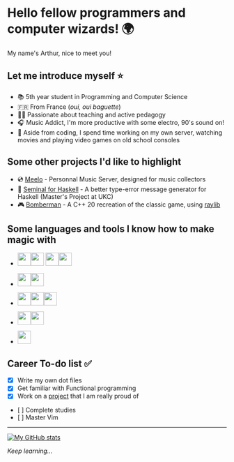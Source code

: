 # Hello fellow programmers and computer wizards! :earth_africa:

My name's Arthur, nice to meet you!

## Let me introduce myself :star:

- :books: 5th year student in Programming and Computer Science
- :fr: From France (*oui, oui baguette*)
- :teacher: Passionate about teaching and active pedagogy
- :headphones: Music Addict, I'm more productive with some electro, 90's sound on!
- :cherry_blossom: Aside from coding, I spend time working on my own server, watching movies and playing video games on old school consoles

## Some other projects I'd like to highlight

- :cd: [Meelo](https://github.com/Arthi-chaud/Meelo) - Personnal Music Server, designed for music collectors
- 🔧 [Seminal for Haskell](https://github.com/Arthi-chaud/seminal-haskell) - A better type-error message generator for Haskell (Master's Project at UKC)
- :video_game: [Bomberman](https://github.com/AnonymusRaccoon/Bomberman) - A C++ 20 recreation of the classic game, using [raylib](https://github.com/raysan5/raylib)

## Some languages and tools I know how to make magic with

- <img src="https://cdn.jsdelivr.net/gh/devicons/devicon/icons/c/c-original.svg" height="30px"/><img src="https://cdn.jsdelivr.net/gh/devicons/devicon/icons/cplusplus/cplusplus-original.svg" height="30px"/>
<img src="https://cdn.jsdelivr.net/gh/devicons/devicon/icons/python/python-original.svg" height="30px"/><img src="https://cdn.jsdelivr.net/gh/devicons/devicon/icons/haskell/haskell-original.svg" height="30px"/>

- <img src="https://cdn.jsdelivr.net/gh/devicons/devicon/icons/react/react-original.svg" height="30px"/><img src="https://cdn.jsdelivr.net/gh/devicons/devicon/icons/flutter/flutter-original.svg" height="30px"/>

- <img src="https://cdn.jsdelivr.net/gh/devicons/devicon/icons/typescript/typescript-original.svg" height="30px"/><img src="https://cdn.jsdelivr.net/gh/devicons/devicon/icons/nestjs/nestjs-plain.svg" height="30px"/><img src="https://cdn.jsdelivr.net/gh/devicons/devicon/icons/nextjs/nextjs-original.svg" height="30px"/>

- <img src="https://cdn.jsdelivr.net/gh/devicons/devicon/icons/markdown/markdown-original.svg" height="30px"/><img src="https://cdn.jsdelivr.net/gh/devicons/devicon/icons/latex/latex-original.svg" height="30px"/>

- <img src="https://cdn.jsdelivr.net/gh/devicons/devicon/icons/docker/docker-original.svg" height="30px"/>

## Career To-do list :white_check_mark: 

- [x] Write my own dot files
- [x] Get familiar with Functional programming
- [x] Work on a [project](https://github.com/Arthi-chaud/Meelo) that I am really proud of
- [ ] Complete studies
- [ ] Master Vim

---

[![My GitHub stats](https://github-readme-stats.vercel.app/api?username=Arthi-chaud&theme=darcula)](https://github.com/anuraghazra/github-readme-stats)

*Keep learning...*
